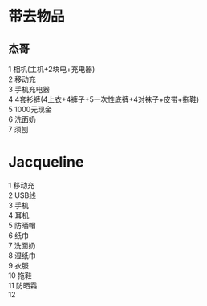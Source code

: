 # 带去物品
## 杰哥
1 相机(主机+2块电+充电器)<br>
2 移动充<br>
3 手机充电器<br>
4 4套衫裤(4上衣+4裤子+5一次性底裤+4对袜子+皮带+拖鞋)<br>
5 1000元现金<br>
6 洗面奶<br>
7 须刨<br>
# Jacqueline
1 移动充<br>
2 USB线<br>
3 手机<br>
4 耳机<br>
5 防晒帽<br>
6 纸巾<br>
7 洗面奶<br>
8 湿纸巾<br>
9 衣服<br>
10 拖鞋<br>
11 防晒霜<br>
12 


